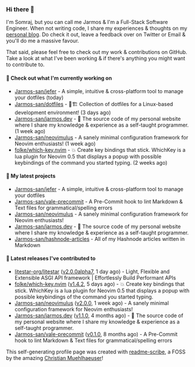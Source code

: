 ### Hi there 👋

I'm Somraj, but you can call me Jarmos & I'm a Full-Stack Software Engineer. When not writing code, I share my experiences & thoughts on my [personal blog](https://jarmos.vercel.app). Do check it out, leave a feedback over on Twitter or Email & you'll do me a massive favour.

That said, please feel free to check out my work & contributions on GitHub. Take a look at what I've been working & if there's anything you might want to contribute to.

#### 👷 Check out what I'm currently working on

- [Jarmos-san/jefer](https://github.com/Jarmos-san/jefer) - A simple, intuitive &amp; cross-platform tool to manage your dotfiles (today)
- [Jarmos-san/dotfiles](https://github.com/Jarmos-san/dotfiles) - 👷🏗️ Collection of dotfiles for a Linux-based development environment! (3 days ago)
- [Jarmos-san/jarmos.dev](https://github.com/Jarmos-san/jarmos.dev) - 👨 The source code of my personal website where I share my knowledge &amp; experience as a self-taught programmer. (1 week ago)
- [Jarmos-san/neovimulus](https://github.com/Jarmos-san/neovimulus) - A sanely minimal configuration framework for Neovim enthusiasts! (1 week ago)
- [folke/which-key.nvim](https://github.com/folke/which-key.nvim) - 💥   Create key bindings that stick. WhichKey is a lua plugin for Neovim 0.5 that displays a popup with possible keybindings of the command you started typing. (2 weeks ago)

#### 🌱 My latest projects

- [Jarmos-san/jefer](https://github.com/Jarmos-san/jefer) - A simple, intuitive &amp; cross-platform tool to manage your dotfiles
- [Jarmos-san/vale-precommit](https://github.com/Jarmos-san/vale-precommit) - A Pre-Commit hook to lint Markdown &amp; Text files for grammatical/spelling errors
- [Jarmos-san/neovimulus](https://github.com/Jarmos-san/neovimulus) - A sanely minimal configuration framework for Neovim enthusiasts!
- [Jarmos-san/jarmos.dev](https://github.com/Jarmos-san/jarmos.dev) - 👨 The source code of my personal website where I share my knowledge &amp; experience as a self-taught programmer.
- [Jarmos-san/hashnode-articles](https://github.com/Jarmos-san/hashnode-articles) - All of my Hashnode articles written in Markdown

#### 🔭 Latest releases I've contributed to

- [litestar-org/litestar](https://github.com/litestar-org/litestar) ([v2.0.0alpha7](https://github.com/litestar-org/litestar/releases/tag/v2.0.0alpha7), 1 day ago) - Light, Flexible and Extensible ASGI API framework | Effortlessly Build Performant APIs
- [folke/which-key.nvim](https://github.com/folke/which-key.nvim) ([v1.4.2](https://github.com/folke/which-key.nvim/releases/tag/v1.4.2), 5 days ago) - 💥   Create key bindings that stick. WhichKey is a lua plugin for Neovim 0.5 that displays a popup with possible keybindings of the command you started typing.
- [Jarmos-san/neovimulus](https://github.com/Jarmos-san/neovimulus) ([v2.0.0](https://github.com/Jarmos-san/neovimulus/releases/tag/v2.0.0), 1 week ago) - A sanely minimal configuration framework for Neovim enthusiasts!
- [Jarmos-san/jarmos.dev](https://github.com/Jarmos-san/jarmos.dev) ([v1.1.0](https://github.com/Jarmos-san/jarmos.dev/releases/tag/v1.1.0), 4 months ago) - 👨 The source code of my personal website where I share my knowledge &amp; experience as a self-taught programmer.
- [Jarmos-san/vale-precommit](https://github.com/Jarmos-san/vale-precommit) ([v0.1.0](https://github.com/Jarmos-san/vale-precommit/releases/tag/v0.1.0), 8 months ago) - A Pre-Commit hook to lint Markdown &amp; Text files for grammatical/spelling errors

This self-generating profile page was created with [readme-scribe](https://github.com/muesli/readme-scribe), a FOSS by the amazing [Christian Muehlhaeuser](https://github.com/muesli)!
